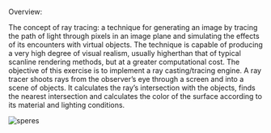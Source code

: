 <p>Overview:</p>
The concept of ray tracing: a technique for generating an image by tracing the path of light
through pixels in an image plane and simulating the effects of its encounters with virtual
objects. The technique is capable of producing a very high degree of visual realism, usually
higherthan that of typical scanline rendering methods, but at a greater computational cost.
The objective of this exercise is to implement a ray casting/tracing engine. A ray tracer shoots
rays from the observer’s eye through a screen and into a scene of objects. It calculates the ray’s
intersection with the objects, finds the nearest intersection and calculates the color of the
surface according to its material and lighting conditions. 

![speres](https://cloud.githubusercontent.com/assets/9945039/24774963/a63c9aba-1b23-11e7-964a-27d33f01ffc4.jpg)

